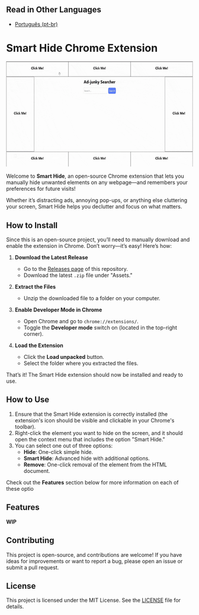 ## Read in Other Languages  
- [Português (pt-br)](README_PT-BR.md) 

# Smart Hide Chrome Extension  

![Demo of Smart Hide Extension](docs/smart-hide-demo.gif)

Welcome to **Smart Hide**, an open-source Chrome extension that lets you manually hide unwanted elements on any webpage—and remembers your preferences for future visits!  

Whether it’s distracting ads, annoying pop-ups, or anything else cluttering your screen, Smart Hide helps you declutter and focus on what matters.  

## How to Install  

Since this is an open-source project, you’ll need to manually download and enable the extension in Chrome. Don’t worry—it’s easy! Here’s how:  

1. **Download the Latest Release**  
   - Go to the [Releases page](https://github.com/eliasfeijo/smart-hide-chrome-ext/releases) of this repository.  
   - Download the latest `.zip` file under "Assets."  

2. **Extract the Files**  
   - Unzip the downloaded file to a folder on your computer.  

3. **Enable Developer Mode in Chrome**  
   - Open Chrome and go to `chrome://extensions/`.  
   - Toggle the **Developer mode** switch on (located in the top-right corner).  

4. **Load the Extension**  
   - Click the **Load unpacked** button.  
   - Select the folder where you extracted the files.  

That’s it! The Smart Hide extension should now be installed and ready to use.  

## How to Use  

1. Ensure that the Smart Hide extension is correctly installed (the extension's icon should be visible and clickable in your Chrome's toolbar).  
2. Right-click the element you want to hide on the screen, and it should open the context menu that includes the option "Smart Hide."  
3. You can select one out of three options:  
   - **Hide**: One-click simple hide.  
   - **Smart Hide**: Advanced hide with additional options.  
   - **Remove**: One-click removal of the element from the HTML document.  

Check out the **Features** section below for more information on each of these optio

## Features

**WIP**

## Contributing  

This project is open-source, and contributions are welcome! If you have ideas for improvements or want to report a bug, please open an issue or submit a pull request.  

## License  

This project is licensed under the MIT License. See the [LICENSE](LICENSE) file for details.
